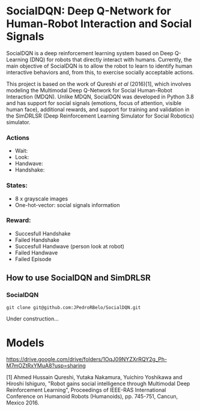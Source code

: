 # SocialDQN: Deep Q-Network for Human-Robot Interaction and Social Signals

SocialDQN is a deep reinforcement learning system based on Deep Q-Learning (DNQ) for robots that directly interact with humans. Currently, the main objective of SocialDQN is to allow the robot to learn to identify human interactive behaviors and, from this, to exercise socially acceptable actions.

This project is based on the work of Qureshi *et al* (2016)[1], which involves modeling the Multimodal Deep Q-Network for Social Human-Robot Interaction (MDQN). Unlike MDQN, SocialDQN was developed in Python 3.8 and has support for social signals (emotions, focus of attention, visible human face), additional rewards, and support for training and validation in the SimDRLSR (Deep Reinforcement Learning Simulator for Social Robotics) simulator.


### Actions
- Wait: 
- Look:
- Handwave:
- Handshake:

### States: 
- 8 x grayscale images
- One-hot-vector: social signals information

### Reward:
- Succesfull Handshake
- Failed Handshake
- Succesfull Handwave (person look at robot)
- Failed Handwave
- Failed Episode

## How to use SocialDQN and SimDRLSR

### SocialDQN

``git clone git@github.com:JPedroRBelo/SocialDQN.git
``


Under construction...

# Models

https://drive.google.com/drive/folders/1OqJ09NYZXrRQY2g_Ph-M7mOZtRxYMuA8?usp=sharing






[1] Ahmed Hussain Qureshi, Yutaka Nakamura, Yuichiro Yoshikawa and Hiroshi Ishiguro, "Robot gains social intelligence through Multimodal Deep Reinforcement Learning", Proceedings of IEEE-RAS International Conference on Humanoid Robots (Humanoids), pp. 745-751, Cancun, Mexico 2016.
